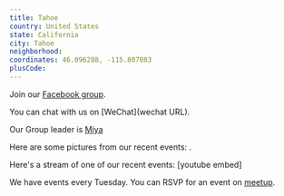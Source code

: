 ```yaml
---
title: Tahoe
country: United States
state: California
city: Tahoe
neighborhood: 
coordinates: 46.096288, -115.807083
plusCode:
---
```

Join our [Facebook group](https://www.facebook.com/groups/free.code.camp.tahoe).

You can chat with us on [WeChat](wechat URL).

Our Group leader is [Miya](freecodecamp.org/miya)

Here are some pictures from our recent events:
![]().

Here's a stream of one of our recent events:
[youtube embed]

We have events every Tuesday. You can RSVP for an event on [meetup](meetupurl).
